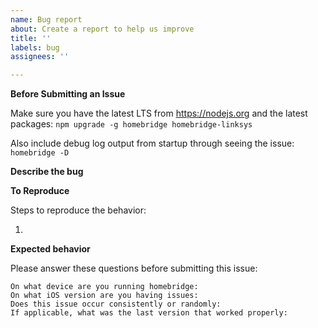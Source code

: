 ```yaml
---
name: Bug report
about: Create a report to help us improve
title: ''
labels: bug
assignees: ''

---
```

**Before Submitting an Issue**

Make sure you have the latest LTS from https://nodejs.org
and the latest packages: `npm upgrade -g homebridge homebridge-linksys`

Also include debug log output from startup through seeing the issue:
`homebridge -D`

**Describe the bug**

**To Reproduce**

Steps to reproduce the behavior:

1. 

**Expected behavior**


Please answer these questions before submitting this issue:
```
On what device are you running homebridge: 
On what iOS version are you having issues: 
Does this issue occur consistently or randomly: 
If applicable, what was the last version that worked properly: 
```
